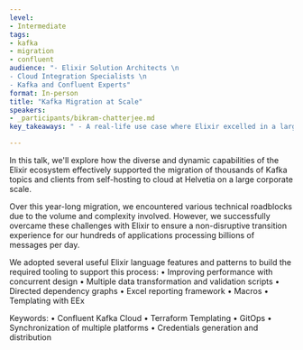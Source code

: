 ```yaml
---
level:
- Intermediate
tags:
- kafka
- migration
- confluent
audience: "- Elixir Solution Architects \n
- Cloud Integration Specialists \n
- Kafka and Confluent Experts"
format: In-person
title: "Kafka Migration at Scale"
speakers:
- _participants/bikram-chatterjee.md
key_takeaways: " - A real-life use case where Elixir excelled in a large corporate scale infrastructure migration project."

---
```

In this talk, we'll explore how the diverse and dynamic capabilities of the Elixir ecosystem effectively supported the migration of thousands of Kafka topics and clients from self-hosting to cloud at Helvetia on a large corporate scale.

Over this year-long migration, we encountered various technical roadblocks due to the volume and complexity involved. However, we successfully overcame these challenges with Elixir to ensure a non-disruptive transition experience for our hundreds of applications processing billions of messages per day.

We adopted several useful Elixir language features and patterns to build the required tooling to support this process:
• Improving performance with concurrent design
• Multiple data transformation and validation scripts
• Directed dependency graphs
• Excel reporting framework
• Macros
• Templating with EEx

Keywords:
• Confluent Kafka Cloud
• Terraform Templating
• GitOps
• Synchronization of multiple platforms
• Credentials generation and distribution
